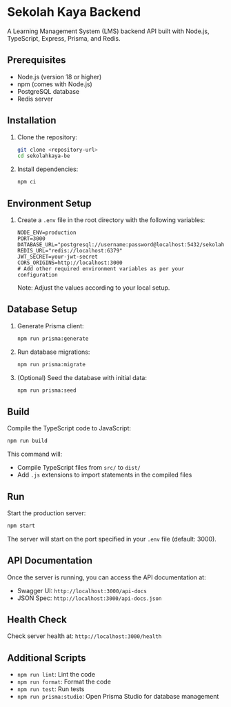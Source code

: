 # Sekolah Kaya Backend

A Learning Management System (LMS) backend API built with Node.js, TypeScript, Express, Prisma, and Redis.

## Prerequisites

- Node.js (version 18 or higher)
- npm (comes with Node.js)
- PostgreSQL database
- Redis server

## Installation

1. Clone the repository:
   ```bash
   git clone <repository-url>
   cd sekolahkaya-be
   ```

2. Install dependencies:
   ```bash
   npm ci
   ```

## Environment Setup

1. Create a `.env` file in the root directory with the following variables:
   ```
   NODE_ENV=production
   PORT=3000
   DATABASE_URL="postgresql://username:password@localhost:5432/sekolahkaya_db"
   REDIS_URL="redis://localhost:6379"
   JWT_SECRET=your-jwt-secret
   CORS_ORIGINS=http://localhost:3000
   # Add other required environment variables as per your configuration
   ```

   Note: Adjust the values according to your local setup.

## Database Setup

1. Generate Prisma client:
   ```bash
   npm run prisma:generate
   ```

2. Run database migrations:
   ```bash
   npm run prisma:migrate
   ```

3. (Optional) Seed the database with initial data:
   ```bash
   npm run prisma:seed
   ```

## Build

Compile the TypeScript code to JavaScript:
```bash
npm run build
```

This command will:
- Compile TypeScript files from `src/` to `dist/`
- Add `.js` extensions to import statements in the compiled files

## Run

Start the production server:
```bash
npm start
```

The server will start on the port specified in your `.env` file (default: 3000).

## API Documentation

Once the server is running, you can access the API documentation at:
- Swagger UI: `http://localhost:3000/api-docs`
- JSON Spec: `http://localhost:3000/api-docs.json`

## Health Check

Check server health at: `http://localhost:3000/health`

## Additional Scripts

- `npm run lint`: Lint the code
- `npm run format`: Format the code
- `npm run test`: Run tests
- `npm run prisma:studio`: Open Prisma Studio for database management
